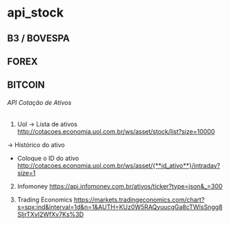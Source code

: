 # api_stock

## B3 / BOVESPA 
## FOREX
## BITCOIN

###### API Cotação de Ativos

1. Uol
-> Lista de ativos 
http://cotacoes.economia.uol.com.br/ws/asset/stock/list?size=10000

-> Histórico do ativo
- Coloque o ID do ativo 
http://cotacoes.economia.uol.com.br/ws/asset/{**id_ativo**}/intraday?size=1


2. Infomoney
https://api.infomoney.com.br/ativos/ticker?type=json&_=300


3. Trading Economics
https://markets.tradingeconomics.com/chart?s=spx:ind&interval=1d&n=1&AUTH=KUz0W5RAQyuucgGa8cTWIsSngg8SIjrTXvI2WfXv7Ks%3D
